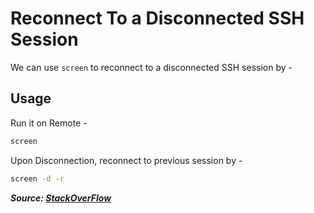 # Reconnect To a Disconnected SSH Session

We can use `screen` to reconnect to a disconnected SSH session by -

## Usage

Run it on Remote -

```bash
screen
```

Upon Disconnection, reconnect to previous session by -

```bash
screen -d -r
```

**_Source: [StackOverFlow](https://serverfault.com/a/19646)_**
